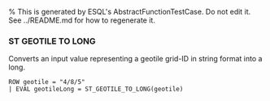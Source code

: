 % This is generated by ESQL's AbstractFunctionTestCase. Do not edit it. See ../README.md for how to regenerate it.

### ST GEOTILE TO LONG
Converts an input value representing a geotile grid-ID in string format into a long.

```esql
ROW geotile = "4/8/5"
| EVAL geotileLong = ST_GEOTILE_TO_LONG(geotile)
```
